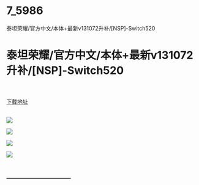 # 7_5986
泰坦荣耀/官方中文/本体+最新v131072升补/[NSP]-Switch520
# 泰坦荣耀/官方中文/本体+最新v131072升补/[NSP]-Switch520
 <br/></br>
[下载地址](https://www.switch520.cc/article/5986 "下载地址")
<br/></br>

<p><img src="https://www.switch520.cc/muke_img/upload_art_editor_20201023-1_ec10e388c6927a2955d7464e8605fd8e.jpg"></p>
<p><img src="https://www.switch520.cc/muke_img/upload_art_editor_20201023-1_ddb60f8155a9f9127b05c69a23a2d718.jpg"></p>
<p><img src="https://www.switch520.cc/muke_img/upload_art_editor_20201023-1_b4e29fd4b5a04e1c56ff3d36e7b01e95.jpg"></p>
<p><img src="https://www.switch520.cc/muke_img/upload_art_editor_20201023-1_ad4b29858240f4e0b93e8c83d4a88b8d.jpg"></p>
<p><span><strong> &nbsp;<br></strong></span></p>
<p></p>
<p></p>
<p><span><strong>————————————</strong></span></p>
